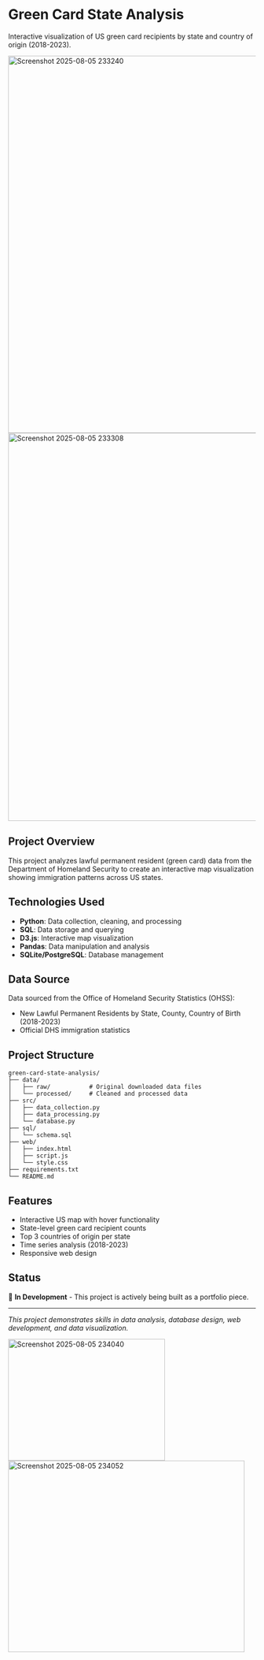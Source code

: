 # Green Card State Analysis

Interactive visualization of US green card recipients by state and country of origin (2018-2023).

<img width="1226" height="766" alt="Screenshot 2025-08-05 233240" src="https://github.com/user-attachments/assets/5a1742d7-c733-4fb0-80f7-04dfc428c531" />
<img width="1099" height="788" alt="Screenshot 2025-08-05 233308" src="https://github.com/user-attachments/assets/dd17d417-a0e4-4481-a289-26eded4de0a1" />

## Project Overview

This project analyzes lawful permanent resident (green card) data from the Department of Homeland Security to create an interactive map visualization showing immigration patterns across US states.

## Technologies Used

- **Python**: Data collection, cleaning, and processing
- **SQL**: Data storage and querying
- **D3.js**: Interactive map visualization
- **Pandas**: Data manipulation and analysis
- **SQLite/PostgreSQL**: Database management

## Data Source

Data sourced from the Office of Homeland Security Statistics (OHSS):
- New Lawful Permanent Residents by State, County, Country of Birth (2018-2023)
- Official DHS immigration statistics

## Project Structure
```
green-card-state-analysis/
├── data/
│   ├── raw/           # Original downloaded data files
│   └── processed/     # Cleaned and processed data
├── src/
│   ├── data_collection.py
│   ├── data_processing.py
│   └── database.py
├── sql/
│   └── schema.sql
├── web/
│   ├── index.html
│   ├── script.js
│   └── style.css
├── requirements.txt
└── README.md
```


## Features

- Interactive US map with hover functionality
- State-level green card recipient counts
- Top 3 countries of origin per state
- Time series analysis (2018-2023)
- Responsive web design

## Status

🚧 **In Development** - This project is actively being built as a portfolio piece.

---

*This project demonstrates skills in data analysis, database design, web development, and data visualization.*

<img width="319" height="247" alt="Screenshot 2025-08-05 234040" src="https://github.com/user-attachments/assets/cef871c7-7ab4-4bf7-aaa3-813077f27d0d" />

<img width="481" height="389" alt="Screenshot 2025-08-05 234052" src="https://github.com/user-attachments/assets/9c757b82-3290-4bf6-9c09-5548f3f845aa" />
